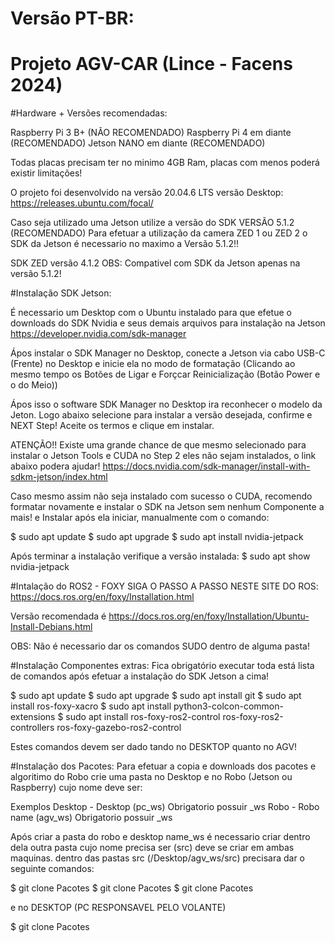 # Versão PT-BR:
# Projeto AGV-CAR (Lince - Facens 2024)

#Hardware + Versões recomendadas:

Raspberry Pi 3 B+ (NÃO RECOMENDADO)
Raspberry Pi 4 em diante (RECOMENDADO)
Jetson NANO em diante (RECOMENDADO)

Todas placas precisam ter no minimo 4GB Ram, placas com menos poderá existir limitações!

O projeto foi desenvolvido na versão 20.04.6 LTS versão Desktop:
https://releases.ubuntu.com/focal/

Caso seja utilizado uma Jetson utilize a versão do SDK VERSÃO 5.1.2 (RECOMENDADO)
Para efetuar a utilização da camera ZED 1 ou ZED 2 o SDK da Jetson é necessario no maximo a Versão 5.1.2!!

SDK ZED versão 4.1.2 OBS: Compativel com SDK da Jetson apenas na versão 5.1.2!


#Instalação SDK Jetson:

É necessario um Desktop com o Ubuntu instalado para que efetue o downloads do SDK Nvidia e seus demais arquivos para instalação na Jetson
https://developer.nvidia.com/sdk-manager

Ápos instalar o SDK Manager no Desktop, conecte a Jetson via cabo USB-C (Frente) no Desktop e inicie ela no modo de formatação (Clicando ao mesmo tempo os Botões de Ligar e Forçcar Reinicialização (Botão Power e o do Meio))

Ápos isso o software SDK Manager no Desktop ira reconhecer o modelo da Jeton.
Logo abaixo selecione para instalar a versão desejada, confirme e NEXT Step!
Aceite os termos e clique em instalar.

ATENÇÃO!!
Existe uma grande chance de que mesmo selecionado para instalar o Jetson Tools e CUDA no Step 2 eles não sejam instalados, o link abaixo podera ajudar!
https://docs.nvidia.com/sdk-manager/install-with-sdkm-jetson/index.html

Caso mesmo assim não seja instalado com sucesso o CUDA, recomendo formatar novamente e instalar o SDK na Jetson sem nenhum Componente a mais!
e Instalar após ela iniciar, manualmente com o comando:

$ sudo apt update 
$ sudo apt upgrade
$ sudo apt install nvidia-jetpack

Após terminar a instalação verifique a versão instalada:
$ sudo apt show nvidia-jetpack

#Intalação do ROS2 - FOXY
SIGA O PASSO A PASSO NESTE SITE DO ROS:
https://docs.ros.org/en/foxy/Installation.html

Versão recomendada é 
https://docs.ros.org/en/foxy/Installation/Ubuntu-Install-Debians.html

OBS: Não é necessario dar os comandos SUDO dentro de alguma pasta!

#Instalação Componentes extras:
Fica obrigatório executar toda está lista de comandos após efetuar a instalação do SDK Jetson a cima!

$ sudo apt update
$ sudo apt upgrade
$ sudo apt install git
$ sudo apt install ros-foxy-xacro
$ sudo apt install python3-colcon-common-extensions
$ sudo apt install ros-foxy-ros2-control ros-foxy-ros2-controllers ros-foxy-gazebo-ros2-control

Estes comandos devem ser dado tando no DESKTOP quanto no AGV!

#Instalação dos Pacotes:
Para efetuar a copia e downloads dos pacotes e algoritimo do Robo crie uma pasta no Desktop e no Robo (Jetson ou Raspberry) cujo nome deve ser:

Exemplos
Desktop - Desktop (pc_ws) Obrigatorio possuir _ws 
Robo - Robo name (agv_ws) Obrigatorio possuir _ws 

Após criar a pasta do robo e desktop name_ws é necessario criar dentro dela outra pasta cujo nome precisa ser (src) deve se criar em ambas maquinas.
dentro das pastas src (/Desktop/agv_ws/src) precisara dar o seguinte comandos:

$ git clone Pacotes
$ git clone Pacotes
$ git clone Pacotes

e no DESKTOP (PC RESPONSAVEL PELO VOLANTE)

$ git clone Pacotes